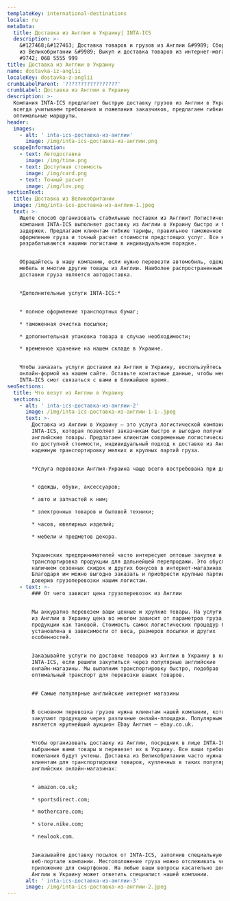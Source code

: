 ```yaml
---
templateKey: international-destinations
locale: ru
metaData:
  title: Доставка из Англии в Украину| INTA-ICS
  description: >-
    &#127468;&#127463; Доставка товаров и грузов из Англии &#9989; Сборные грузы
    из Великобритании &#9989; Выкуп и доставка товаров из интернет-магазинов
    #9742; 068 5555 999
title: Доставка из Англии в Украину
name: dostavka-iz-anglii
localeKey: dostavka-z-anglii
crumbLabelParent: '?????????????????'
crumbLabel: Доставка из Англии в Украину
description: >-
  Компания INTA-ICS предлагает быструю доставку грузов из Англии в Украину. Мы
  всегда учитываем требования и пожелания заказчиков, предлагаем гибкие тарифы и
  оптимальные маршруты.
header:
  images:
    - alt: ' inta-ics-доставка-из-англии'
      image: /img/inta-ics-доставка-из-англии.png
  scopeInformation:
    - text: Автодоставка
      image: /img/time.png
    - text: Доступная стоимость
      image: /img/card.png
    - text: Точный расчет
      image: /img/lov.png
sectionText:
  title: Доставка из Великобритании
  image: /img/inta-ics-доставка-из-англии-1.jpeg
  text: >-
    Ищете способ организовать стабильные поставки из Англии? Логистическая
    компания INTA-ICS выполняет доставку из Англии в Украину быстро и без
    задержек. Предлагаем клиентам гибкие тарифы, правильное таможенное
    оформление груза и точный расчет стоимости предстоящих услуг. Все маршруты
    разрабатываются нашими логистами в индивидуальном порядке.


    Обращайтесь в нашу компанию, если нужно перевезти автомобиль, одежду, обувь,
    мебель и многие другие товары из Англии. Наиболее распространенным способом
    доставки груза является автодоставка.


    *Дополнительные услуги INTA-ICS:*


    * полное оформление транспортных бумаг;

    * таможенная очистка посылки;

    * дополнительная упаковка товара в случае необходимости;

    * временное хранение на нашем складе в Украине.


    Чтобы заказать услуги доставки из Англии в Украину, воспользуйтесь
    онлайн-формой на нашем сайте. Оставьте контактные данные, чтобы менеджер
    INTA-ICS смог связаться с вами в ближайшее время.
seoSections:
  title: Что везут из Англии в Украину
  sections:
    - alt: ' inta-ics-доставка-из-англии-2'
      image: /img/inta-ics-доставка-из-англии-1-1-.jpeg
      text: >-
        Доставка из Англии в Украину — это услуга логистической компании
        INTA-ICS, которая позволяет заказчикам быстро и выгодно получить
        английские товары. Предлагаем клиентам современные логистические решения
        по доступной стоимости, индивидуальный подход к доставке из Англии,
        надежную транспортировку мелких и крупных партий груза.


        *Услуга перевозки Англия-Украина чаще всего востребована при доставке:*


        * одежды, обуви, аксессуаров;

        * авто и запчастей к ним;

        * электронных товаров и бытовой техники;

        * часов, ювелирных изделий;

        * мебели и предметов декора.


        Украинских предпринимателей часто интересуют оптовые закупки и
        транспортировка продукции для дальнейшей перепродажи. Это обусловлено
        наличием сезонных скидок и других бонусов в интернет-магазинах Англии.
        Благодаря им можно выгодно заказать и приобрести крупные партии товаров,
        доверив грузоперевозки нашим логистам.
    - text: >-
        ### От чего зависит цена грузоперевозок из Англии


        Мы аккуратно перевезем ваши ценные и хрупкие товары. На услуги доставки
        из Англии в Украину цена во многом зависит от параметров груза, а не
        продукции как таковой. Стоимость самих логистических процедур будет
        установлена в зависимости от веса, размеров посылки и других
        особенностей.


        Заказывайте услуги по доставке товаров из Англии в Украину в компании
        INTA-ICS, если решили закупиться через популярные английские
        онлайн-магазины. Мы выполним транспортировку быстро, подобрав
        оптимальный транспорт для перевозки ваших товаров.


        ## Самые популярные английские интернет магазины


        В основном перевозка грузов нужна клиентам нашей компании, которые
        закупают продукцию через различные онлайн-площадки. Популярным примером
        является крупнейший аукцион Ebay Англия — ebay.co.uk.


        Чтобы организовать доставку из Англии, посредник в лице INTA-ICS выкупит
        выбранные вами товары и перевезет их в Украину. Все ваши требования и
        пожелания будут учтены. Доставка из Великобритании часто нужна нашим
        клиентам для транспортировки товаров, купленных в таких популярных
        английских онлайн-магазинах:


        * amazon.co.uk;

        * sportsdirect.com;

        * mothercare.com;

        * store.nike.com;

        * newlook.com.


        Заказывайте доставку посылок от INTA-ICS, заполнив специальную форму на
        веб-портале компании. Местоположение груза можно отслеживать через
        приложение для смартфонов. На любые ваши вопросы касательно доставки из
        Англии в Украину может ответить специалист нашей компании.
      alt: ' inta-ics-доставка-из-англии-3'
      image: /img/inta-ics-доставка-из-англии-2.jpeg
---
```

